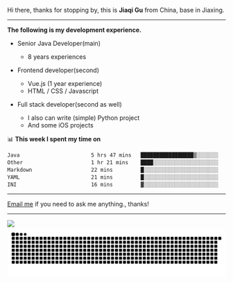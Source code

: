 Hi there, thanks for stopping by, this is **Jiaqi Gu** from China, base in Jiaxing.

---

**The following is my development experience.**

- Senior Java Developer(main)
  - 8 years experiences

- Frontend developer(second)
  - Vue.js (1 year experience)
  - HTML / CSS / Javascript
  
- Full stack developer(second as well)
  - I also can write (simple) Python project
  - And some iOS projects

📊 **This week I spent my time on**
<!--START_SECTION:waka-->

```txt
Java                       5 hrs 47 mins   █████████████████▒░░░░░░░   68.88 %
Other                      1 hr 21 mins    ████░░░░░░░░░░░░░░░░░░░░░   16.27 %
Markdown                   22 mins         █░░░░░░░░░░░░░░░░░░░░░░░░   04.40 %
YAML                       21 mins         █░░░░░░░░░░░░░░░░░░░░░░░░   04.26 %
INI                        16 mins         ▓░░░░░░░░░░░░░░░░░░░░░░░░   03.24 %
```

<!--END_SECTION:waka-->

---

[Email me](mailto:htk2klwgr@mozmail.com?subject=Hiring_from_GitHub) if you need to ask me anything., thanks!

---

![]( https://visitor-badge.glitch.me/badge?page_id=githubgujiaqi)
![]( https://github.com/droid-Q/droid-Q/raw/output/github-contribution-grid-snake.svg#gh-dark-mode-only)
